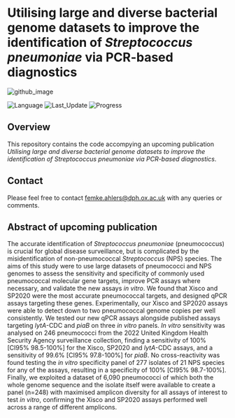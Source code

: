 # Utilising large and diverse bacterial genome datasets to improve the identification of *Streptococcus pneumoniae* via PCR-based diagnostics



![github_image](https://user-images.githubusercontent.com/82872002/228604231-e4ae5b34-2b57-48af-add6-55a74f49f253.jpg)

![Language](https://img.shields.io/badge/Coding%20Language-R%20version%204.2.1-blueviolet)
![Last_Update](https://img.shields.io/badge/Last%20Repository%20Update-March%202023-brightgreen)
![Progress](https://img.shields.io/badge/Repository%20Progress-Complete-brightgreen)


## Overview
This repository contains the code accompying an upcoming publication *Utilising large and diverse bacterial genome datasets to improve the identification of Streptococcus pneumoniae via PCR-based diagnostics*.


## Contact
Please feel free to contact femke.ahlers@dph.ox.ac.uk with any queries or comments.


## Abstract of upcoming publication
The accurate identification of *Streptococcus pneumoniae* (pneumococcus) is crucial for global disease surveillance, but is complicated by the misidentification of non-pneumococcal *Streptococcus* (NPS) species. The aims of this study were to use large datasets of pneumococci and NPS genomes to assess the sensitivity and specificity of commonly used pneumococcal molecular gene targets, improve PCR assays where necessary, and validate the new assays *in vitro*. We found that Xisco and SP2020 were the most accurate pneumococcal targets, and designed qPCR assays targeting these genes. Experimentally, our Xisco and SP2020 assays were able to detect down to two pneumococcal genome copies per well consistently. We tested our new qPCR assays alongside published assays targeting *lytA*-CDC and *piaB* on three *in vitro* panels. *In vitro* sensitivity was analysed on 246 pneumococci from the 2022 United Kingdom Health Security Agency surveillance collection, finding a sensitivity of 100% [CI95% 98.5-100%] for the Xisco, SP2020 and *lytA*-CDC assays, and a sensitivity of 99.6% [CI95% 97.8-100%] for *piaB*. No cross-reactivity was found testing the *in vitro* specificity panel of 277 isolates of 21 NPS species for any of the assays, resulting in a specificity of 100% [CI95% 98.7-100%]. Finally, we exploited a dataset of 6,090 pneumococci of which both the whole genome sequence and the isolate itself were available to create a panel (n=248) with maximised amplicon diversity for all assays of interest to test *in vitro*, confirming the Xisco and SP2020 assays performed well across a range of different amplicons. 
